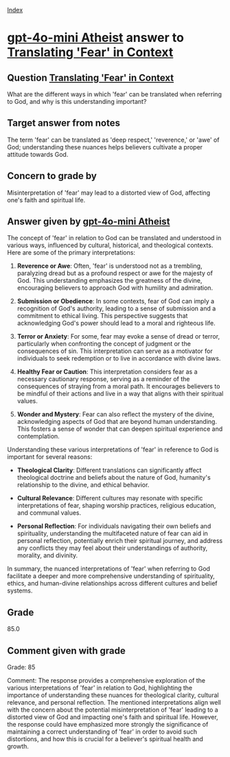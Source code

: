 
[Index](../../index.md)
# [gpt-4o-mini Atheist](../../answering_models/gpt-4o-mini_Atheist.md) answer to [Translating 'Fear' in Context](../../questions/Translating_'Fear'_in_Context.md)

## Question [Translating 'Fear' in Context](../../questions/Translating_'Fear'_in_Context.md)
What are the different ways in which 'fear' can be translated when referring to God, and why is this understanding important?

## Target answer from notes
The term 'fear' can be translated as 'deep respect,' 'reverence,' or 'awe' of God; understanding these nuances helps believers cultivate a proper attitude towards God.

## Concern to grade by
Misinterpretation of 'fear' may lead to a distorted view of God, affecting one's faith and spiritual life.

## Answer given by [gpt-4o-mini Atheist](../../answering_models/gpt-4o-mini_Atheist.md)
The concept of 'fear' in relation to God can be translated and understood in various ways, influenced by cultural, historical, and theological contexts. Here are some of the primary interpretations:

1. **Reverence or Awe**: Often, 'fear' is understood not as a trembling, paralyzing dread but as a profound respect or awe for the majesty of God. This understanding emphasizes the greatness of the divine, encouraging believers to approach God with humility and admiration.

2. **Submission or Obedience**: In some contexts, fear of God can imply a recognition of God's authority, leading to a sense of submission and a commitment to ethical living. This perspective suggests that acknowledging God's power should lead to a moral and righteous life.

3. **Terror or Anxiety**: For some, fear may evoke a sense of dread or terror, particularly when confronting the concept of judgment or the consequences of sin. This interpretation can serve as a motivator for individuals to seek redemption or to live in accordance with divine laws.

4. **Healthy Fear or Caution**: This interpretation considers fear as a necessary cautionary response, serving as a reminder of the consequences of straying from a moral path. It encourages believers to be mindful of their actions and live in a way that aligns with their spiritual values.

5. **Wonder and Mystery**: Fear can also reflect the mystery of the divine, acknowledging aspects of God that are beyond human understanding. This fosters a sense of wonder that can deepen spiritual experience and contemplation.

Understanding these various interpretations of 'fear' in reference to God is important for several reasons:

- **Theological Clarity**: Different translations can significantly affect theological doctrine and beliefs about the nature of God, humanity's relationship to the divine, and ethical behavior.
  
- **Cultural Relevance**: Different cultures may resonate with specific interpretations of fear, shaping worship practices, religious education, and communal values.

- **Personal Reflection**: For individuals navigating their own beliefs and spirituality, understanding the multifaceted nature of fear can aid in personal reflection, potentially enrich their spiritual journey, and address any conflicts they may feel about their understandings of authority, morality, and divinity.

In summary, the nuanced interpretations of 'fear' when referring to God facilitate a deeper and more comprehensive understanding of spirituality, ethics, and human-divine relationships across different cultures and belief systems.

## Grade
85.0

## Comment given with grade
Grade: 85

Comment: The response provides a comprehensive exploration of the various interpretations of 'fear' in relation to God, highlighting the importance of understanding these nuances for theological clarity, cultural relevance, and personal reflection. The mentioned interpretations align well with the concern about the potential misinterpretation of 'fear' leading to a distorted view of God and impacting one's faith and spiritual life. However, the response could have emphasized more strongly the significance of maintaining a correct understanding of 'fear' in order to avoid such distortions, and how this is crucial for a believer's spiritual health and growth.
